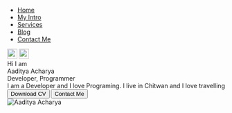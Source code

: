 <!DOCTYPE html>
<html lang="en">

<head>
  <meta charset="UTF-8" />
  <meta name="viewport" content="width=device-width, initial-scale=1.0" />
  <link rel="preconnect" href="https://fonts.googleapis.com" />
  <link rel="preconnect" href="https://fonts.gstatic.com" crossorigin />
  <link
    href="https://fonts.googleapis.com/css2?family=Delicious+Handrawn&family=Poppins:wght@400;700&family=Varela+Round&display=swap"
    rel="stylesheet" />
  <title>Aadi - Web- Developer Portfolio</title>
  <link rel="stylesheet" href="style.css" />
</head>

<body>
  <div class="container">
    <div class="sidebar sidebarGo">
      <nav>
        <ul>
          <li><a href="/">Home</a></li>
          <li><a href="/intro.html">My Intro</a></li>
          <li><a href="/services.html">Services</a></li>
          <li><a href="/blog.html">Blog</a></li>
          <li><a href="/contact.html">Contact Me</a></li>
        </ul>
      </nav>
    </div>
    <div class="main">
      <div class="hamburger">
        <img class="ham" src="ham.png" alt="" width="23px">
        <img class="cross" src="cross.png" alt="" width="23px">
      </div>
      <div class="infoContainer">
        <div class="devInfo">
          <div class="hello">Hi I am</div>
          <div class="name">Aaditya Acharya</div>
          <div class="about">Developer, Programmer</div>
          <div class="moreabout">
            I am a Developer and I love Programing. I live in Chitwan and I
            love travelling
          </div>
          <div class="buttons">
            <a href="/cv.txt"> <button class="btn">Download CV</button></a>
            <!-- Contact me part will open in new tab -->
            <a href="/contact.html" target="_blank"><button class="btn">Contact Me</button></a>
          </div>
        </div>
        <div class="devPic"><img src="me.jpg" alt="Aaditya Acharya" /></div>
      </div>
    </div>
  </div>

  <script src="script.js"></script>

</body>

</html>

